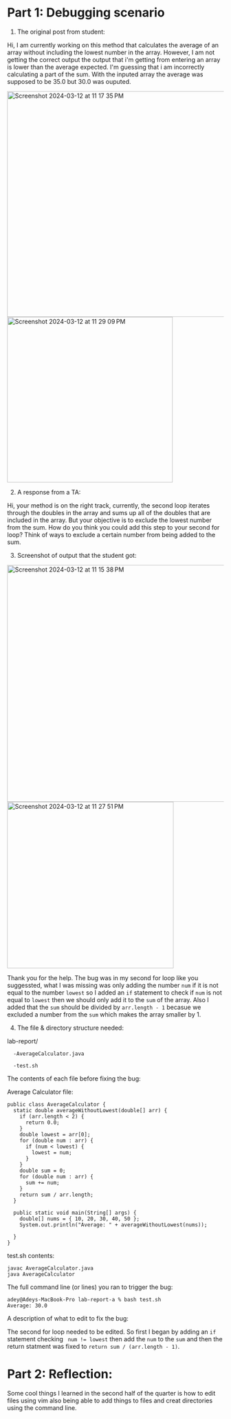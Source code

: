 # Part 1: Debugging scenario


1. The original post from student:

Hi, I am currently working on this method that calculates the average of an array without including the lowest number in the array.
However, I am not getting the correct output the output that i'm getting from entering an array is lower than the average expected. I'm guessing that i am incorrectly calculating a part of the sum. With the inputed array the average was supposed to be 35.0 but 30.0 was ouputed. 

<img width="525" alt="Screenshot 2024-03-12 at 11 17 35 PM" src="https://github.com/AdeyAA/cse15l-lab-reports/assets/96445037/3fa06886-8184-43e1-8089-dc56df375dac">

<img width="385" alt="Screenshot 2024-03-12 at 11 29 09 PM" src="https://github.com/AdeyAA/cse15l-lab-reports/assets/96445037/4b391481-6b0d-4ca3-8f03-1906df0d59c5">




   
2. A response from a TA:



Hi, your method is on the right track, currently, the second loop iterates through the doubles in the array and sums up all of the doubles that are included in the array. But your objective is to exclude the lowest number from the sum. How do you think you could add this step to your second for loop? Think of ways to exclude a certain number from being added to the sum. 




3. Screenshot of output that the student got:

<img width="551" alt="Screenshot 2024-03-12 at 11 15 38 PM" src="https://github.com/AdeyAA/cse15l-lab-reports/assets/96445037/23350bd1-3dd4-4065-b916-4e6b58e7227c">


<img width="387" alt="Screenshot 2024-03-12 at 11 27 51 PM" src="https://github.com/AdeyAA/cse15l-lab-reports/assets/96445037/c180b171-7630-4c86-b835-68db12dba3e9">


Thank you for the help. The bug was in my second for loop like you suggessted, what I was missing was only adding the number `num` if it is not equal to the number `lowest` so I added an `if` statement to check if `num` is not equal to `lowest` then we should only add it to the `sum` of the array. Also I added that the `sum` should be divided by `arr.length - 1` becasue we excluded a number from the `sum` which makes the array smaller by 1.


4. The file & directory structure needed:

lab-report/

      -AverageCalculator.java
   
      -test.sh


   
The contents of each file before fixing the bug:

Average Calculator file:

```
public class AverageCalculator {
  static double averageWithoutLowest(double[] arr) {
    if (arr.length < 2) {
      return 0.0;
    }
    double lowest = arr[0];
    for (double num : arr) {
      if (num < lowest) {
        lowest = num;
      }
    }
    double sum = 0;
    for (double num : arr) {
      sum += num;
    }
    return sum / arr.length;
  }

  public static void main(String[] args) {
    double[] nums = { 10, 20, 30, 40, 50 };
    System.out.println("Average: " + averageWithoutLowest(nums));

  }
}

```
test.sh contents:

```
javac AverageCalculator.java
java AverageCalculator
```




The full command line (or lines) you ran to trigger the bug:


```
adey@Adeys-MacBook-Pro lab-report-a % bash test.sh
Average: 30.0
```





A description of what to edit to fix the bug:

The second for loop needed to be edited. So first I began by adding an `if` statement checking ` num != lowest` then add the `num` to the `sum` and then the return statment was fixed to `return sum / (arr.length - 1)`. 





# Part 2: Reflection:

Some cool things I learned in the second half of the quarter is how to edit files using vim also being able to add things to files and creat directories using the command line.



